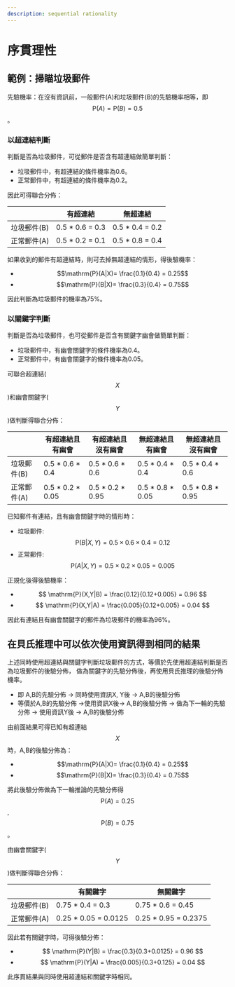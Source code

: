 ```yaml
---
description: sequential rationality
---
```


# 序貫理性

## 範例：掃瞄垃圾郵件

先驗機率：在沒有資訊前，一般郵件(A)和垃圾郵件(B)的先驗機率相等，即$$\mathrm{P}(A)=\mathrm{P}(B)=0.5$$。

### 以超連結判斷

判斷是否為垃圾郵件，可從郵件是否含有超連結做簡單判斷：

* 垃圾郵件中，有超連結的條件機率為0.6。
* 正常郵件中，有超連結的條件機率為0.2。

因此可得聯合分佈：

|         | 有超連結             | 無超連結        |
| ------- | ---------------- | ---------------- |
| 垃圾郵件(B) | 0.5 \* 0.6 = 0.3 | 0.5 \* 0.4 = 0.2 |
| 正常郵件(A) | 0.5 \* 0.2 = 0.1 | 0.5 \* 0.8 = 0.4 |

如果收到的郵件有超連結時，則可去掉無超連結的情形，得後驗機率：

* $$\mathrm{P}(A|X)= \frac{0.1}{0.4} = 0.25$$
* $$\mathrm{P}(B|X)= \frac{0.3}{0.4} = 0.75$$

因此判斷為垃圾郵件的機率為75%。

### 以關鍵字判斷

判斷是否為垃圾郵件，也可從郵件是否含有關鍵字幽會做簡單判斷：

* 垃圾郵件中，有幽會關鍵字的條件機率為0.4。
* 正常郵件中，有幽會關鍵字的條件機率為0.05。

可聯合超連結($$X$$)和幽會關鍵字($$Y$$)做判斷得聯合分佈：


|      | 有超連結且有幽會 | 有超連結且沒有幽會 | 無超連結且有幽會 | 無超連結且沒有幽會 |
|----|---------------|-----------------|---------------|-----------------|
| 垃圾郵件(B) | 0.5 \* 0.6 \* 0.4  | 0.5 \* 0.6 \* 0.6  | 0.5 \* 0.4 \* 0.4  | 0.5 \* 0.4 \* 0.6   | 
| 正常郵件(A) | 0.5 \* 0.2 \* 0.05 | 0.5 \* 0.2 \* 0.95 | 0.5 \* 0.8 \* 0.05 | 0.5 \* 0.8 \* 0.95  |



已知郵件有連結，且有幽會關鍵字時的情形時：
* 垃圾郵件: $$ \mathrm{P}(B|X,Y) = 0.5 \times 0.6 \times 0.4 = 0.12 $$
* 正常郵件: $$ \mathrm{P}(A|X,Y) = 0.5 \times 0.2 \times 0.05 = 0.005 $$

正規化後得後驗機率：
* $$ \mathrm{P}(X,Y|B) = \frac{0.12}{0.12+0.005} = 0.96 $$
* $$ \mathrm{P}(X,Y|A) = \frac{0.005}{0.12+0.005} = 0.04 $$

因此有連結且有幽會關鍵字的郵件為垃圾郵件的機率為96%。

## 在貝氏推理中可以依次使用資訊得到相同的結果

上述同時使用超連結與關鍵字判斷垃圾郵件的方式，等價於先使用超連結判斷是否為垃圾郵件的後驗分佈，
做為關鍵字的先驗分佈後，再使用貝氏推理的後驗分佈機率。

* 即 A,B的先驗分佈 -> 同時使用資訊X, Y後 -> A,B的後驗分佈
* 等價於A,B的先驗分佈 ->使用資訊X後-> A,B的後驗分佈 -> 做為下一輪的先驗分佈 -> 使用資訊Y後 -> A,B的後驗分佈

由前面結果可得已知有超連結$$X$$時，A,B的後驗分佈為：
* $$\mathrm{P}(A|X)= \frac{0.1}{0.4} = 0.25$$
* $$\mathrm{P}(B|X)= \frac{0.3}{0.4} = 0.75$$

將此後驗分佈做為下一輪推論的先驗分佈得$$ \mathrm{P}(A)=0.25$$, $$ \mathrm{P}(B)=0.75$$。

由幽會關鍵字($$Y$$)做判斷得聯合分佈：

|         | 有關鍵字                  | 無關鍵字                  |
| ------- |-----------------------|-----------------------|
| 垃圾郵件(B) | 0.75 \* 0.4 = 0.3     | 0.75 \* 0.6 = 0.45    |
| 正常郵件(A) | 0.25 \* 0.05 = 0.0125 | 0.25 \* 0.95 = 0.2375 |

因此若有關鍵字時，可得後驗分佈：
* $$ \mathrm{P}(Y|B) = \frac{0.3}{0.3+0.0125} = 0.96 $$
* $$ \mathrm{P}(Y|A) = \frac{0.005}{0.3+0.125} = 0.04 $$

此序貫結果與同時使用超連結和關鍵字時相同。
